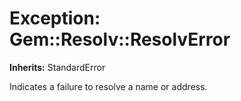 # Exception: Gem::Resolv::ResolvError
**Inherits:** StandardError
    

Indicates a failure to resolve a name or address.



